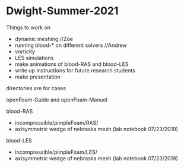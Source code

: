 # Dwight-Summer-2021

Things to work on
* dynamic meshing //Zoe
* running blood-* on different solvers //Andrew
* vorticity
* LES simulations
* make animations of blood-RAS and blood-LES
* write up instructions for future research students
* make presentation

directories are for cases

openFoam-Guide and openFoam-Manuel

blood-RAS
* incompressible/pimpleFoam/RAS/
* axisymmetric wedge of nebraska mesh (lab notebook 07/23/2019)
  
blood-LES
* incompressible/pimpleFoam/LES/
* axisymmetric wedge of nebraska mesh (lab notebook 07/23/2019)
